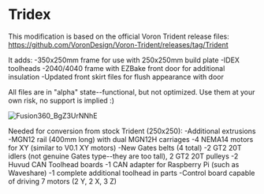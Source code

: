 # Tridex
This modification is based on the official Voron Trident release files: https://github.com/VoronDesign/Voron-Trident/releases/tag/Trident

It adds:
-350x250mm frame for use with 250x250mm build plate
-IDEX toolheads
-2040/4040 frame with EZBake front door for additional insulation
-Updated front skirt files for flush appearance with door

All files are in "alpha" state--functional, but not optimized. Use them at your own risk, no support is implied :) 

![Fusion360_BgZ3UrNNhE](https://user-images.githubusercontent.com/11861478/147276308-37a7ae89-d276-4e3b-b2ec-65ea3f8aff72.png)

Needed for conversion from stock Trident (250x250):
-Additional extrusions
-MGN12 rail (400mm long) with dual MGN12H carriages
-4 NEMA14 motors for XY (similar to V0.1 XY motors)
-New Gates belts (4 total)
-2 GT2 20T idlers (not genuine Gates type--they are too tall), 2 GT2 20T pulleys
-2 Huvud CAN Toolhead boards
-1 CAN adapter for Raspberry Pi (such as Waveshare)
-1 complete additional toolhead in parts
-Control board capable of driving 7 motors (2 Y, 2 X, 3 Z)
